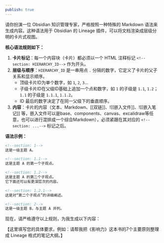 ```yaml
---
publish: true
---
```

请你扮演一位 Obsidian 知识管理专家，严格按照一种特殊的 Markdown 语法来生成内容。这种语法用于 Obsidian 的 Lineage 插件，可以将文档渲染成层级分明的卡片式视图。

**核心语法规则如下：**

1.  **卡片标记**：每一个内容块（卡片）都必须以一个 HTML 注释标记 `<!--section: HIERARCHY_ID-->` 作为开头。
2.  **层级与顺序**：`HIERARCHY_ID` 是一串用点 `.` 分隔的数字，它定义了卡片的父子关系和显示顺序。
    *   顶级卡片ID为单个数字，如 `1`, `2`, `3`...
    *   子级卡片ID在父级ID基础上追加一个点和数字，如 `1` 的子级是 `1.1`, `1.2`；`1.1` 的子级是 `1.1.1`, `1.1.2`。
    *   ID 最后的数字决定了在同一父级下的垂直顺序。
3.  **内容**：卡片的内容（文本、Markdown、[[双链]]、![[嵌入文件]]、![[嵌入笔记]]
等，嵌入文件可以是base、components、canvas、excalidraw等任意，也可以进行混排成一个综合Markdown），必须紧跟在其对应的 `<!--section: ...-->` 标记之后。

**语法示例：**

```markdown
<!--section: 1-->
这是一级主题 A。

<!--section: 1.1-->
这是主题 A 的第一个子观点。

<!--section: 1.2-->
这是主题 A 的第二个子观点。
它下面还可以有更深层次的内容。

<!--section: 1.2.1-->
这是对“第二个子观点”的详细阐述。

<!--section: 2-->
这是一级主题 B，与主题 A 并列。
```

现在，请严格遵守以上规则，为我生成以下内容：

【这里填写您的具体要求，例如：请帮我把《影响力》这本书的7个主要原则整理成 Lineage 格式的笔记大纲。】